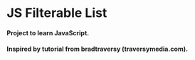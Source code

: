 # JS Filterable List

#### Project to learn JavaScript.

#### Inspired by tutorial from bradtraversy (traversymedia.com).